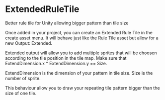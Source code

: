 # ExtendedRuleTile
Better rule tile for Unity allowing bigger pattern than tile size

Once added in your project, you can create an Extended Rule Tile in the create asset menu.
It will behave just like the Rule Tile asset but allow for a new Output: Extended.

Extended output will allow you to add multiple sprites that will be choosen according to the tile position in the tile map.
Make sure that ExtendDimension.x * ExtendDimension.y  == Size.

ExtendDimension is the dimension of your pattern in tile size. Size is the number of sprite.

This behaviour allow you to draw your repeating tile pattern bigger than the size of one tile.
